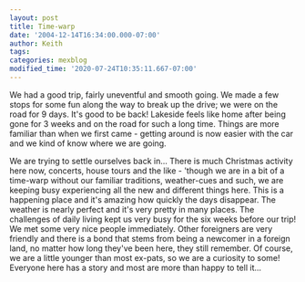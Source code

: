 ```yaml
---
layout: post
title: Time-warp
date: '2004-12-14T16:34:00.000-07:00'
author: Keith
tags:
categories: mexblog
modified_time: '2020-07-24T10:35:11.667-07:00'
---
```

We had a good trip, fairly uneventful and smooth going. We made a few
stops for some fun along the way to break up the drive; we were on the
road for 9 days. It's good to be back! Lakeside feels like home after
being gone for 3 weeks and on the road for such a long time. Things are
more familiar than when we first came - getting around is now easier
with the car and we kind of know where we are going.

We are trying to settle ourselves back in... There is much Christmas
activity here now, concerts, house tours and the like - 'though we are
in a bit of a time-warp without our familiar traditions, weather-cues
and such, we are keeping busy experiencing all the new and different
things here. This is a happening place and it's amazing how quickly the
days disappear. The weather is nearly perfect and it's very pretty in
many places. The challenges of daily living kept us very busy for the
six weeks before our trip! We met some very nice people immediately.
Other foreigners are very friendly and there is a bond that stems from
being a newcomer in a foreign land, no matter how long they've been
here, they still remember. Of course, we are a little younger than most
ex-pats, so we are a curiosity to some! Everyone here has a story and
most are more than happy to tell it...

